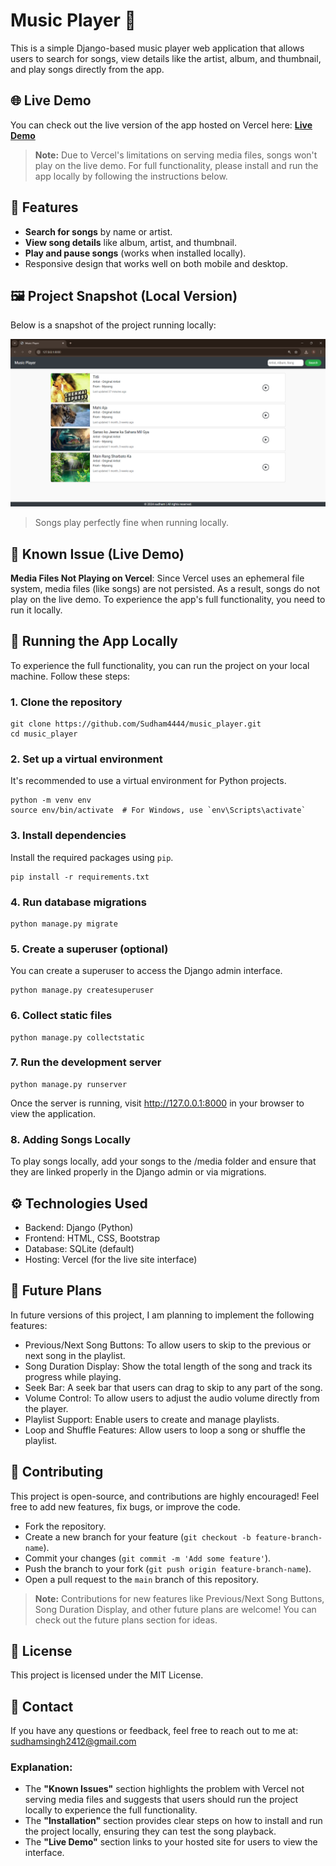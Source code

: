 # Music Player 🎵

This is a simple Django-based music player web application that allows users to search for songs, view details like the artist, album, and thumbnail, and play songs directly from the app.

## 🌐 Live Demo

You can check out the live version of the app hosted on Vercel here: **[Live Demo](https://musicplayer-brown-theta.vercel.app/)**

> **Note:** Due to Vercel's limitations on serving media files, songs won't play on the live demo. For full functionality, please install and run the app locally by following the instructions below.

## 🎯 Features

- **Search for songs** by name or artist.
- **View song details** like album, artist, and thumbnail.
- **Play and pause songs** (works when installed locally).
- Responsive design that works well on both mobile and desktop.

## 🖼️ Project Snapshot (Local Version)

Below is a snapshot of the project running locally:

![Music Player Snapshot](https://github.com/Sudham4444/music_player/blob/main/music_player.png)

> Songs play perfectly fine when running locally.

## 🐛 Known Issue (Live Demo)

**Media Files Not Playing on Vercel**: Since Vercel uses an ephemeral file system, media files (like songs) are not persisted. As a result, songs do not play on the live demo. To experience the app's full functionality, you need to run it locally.

## 🚀 Running the App Locally

To experience the full functionality, you can run the project on your local machine. Follow these steps:

### 1. Clone the repository
    git clone https://github.com/Sudham4444/music_player.git
    cd music_player

### 2. Set up a virtual environment
It's recommended to use a virtual environment for Python projects.

    python -m venv env
    source env/bin/activate  # For Windows, use `env\Scripts\activate`
    
### 3. Install dependencies
Install the required packages using `pip`.

    pip install -r requirements.txt

### 4. Run database migrations
    python manage.py migrate

### 5. Create a superuser (optional)
You can create a superuser to access the Django admin interface.

    python manage.py createsuperuser

### 6. Collect static files
    python manage.py collectstatic
    
### 7. Run the development server
    python manage.py runserver
Once the server is running, visit http://127.0.0.1:8000 in your browser to view the application.

### 8. Adding Songs Locally
To play songs locally, add your songs to the /media folder and ensure that they are linked properly in the Django admin or via migrations.

## ⚙️ Technologies Used
- Backend: Django (Python)
- Frontend: HTML, CSS, Bootstrap
- Database: SQLite (default)
- Hosting: Vercel (for the live site interface)

## 🔮 Future Plans
In future versions of this project, I am planning to implement the following features:

- Previous/Next Song Buttons: To allow users to skip to the previous or next song in the playlist.
- Song Duration Display: Show the total length of the song and track its progress while playing.
- Seek Bar: A seek bar that users can drag to skip to any part of the song.
- Volume Control: To allow users to adjust the audio volume directly from the player.
- Playlist Support: Enable users to create and manage playlists.
- Loop and Shuffle Features: Allow users to loop a song or shuffle the playlist.

## 🤝 Contributing
This project is open-source, and contributions are highly encouraged! Feel free to add new features, fix bugs, or improve the code.

- Fork the repository.
- Create a new branch for your feature (`git checkout -b feature-branch-name`).
- Commit your changes (`git commit -m 'Add some feature'`).
- Push the branch to your fork (`git push origin feature-branch-name`).
- Open a pull request to the `main` branch of this repository.

> **Note:** Contributions for new features like Previous/Next Song Buttons, Song Duration Display, and other future plans are welcome! You can check out the future plans section for ideas.

## 📝 License
This project is licensed under the MIT License.

## 📧 Contact
If you have any questions or feedback, feel free to reach out to me at: sudhamsingh2412@gmail.com

### Explanation:

- The **"Known Issues"** section highlights the problem with Vercel not serving media files and suggests that users should run the project locally to experience the full functionality.
- The **"Installation"** section provides clear steps on how to install and run the project locally, ensuring they can test the song playback.
- The **"Live Demo"** section links to your hosted site for users to view the interface.

